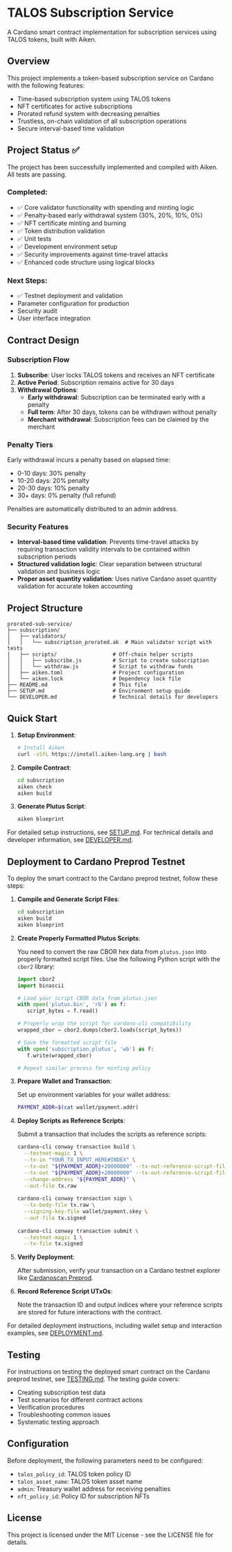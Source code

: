 # TALOS Subscription Service

A Cardano smart contract implementation for subscription services using TALOS tokens, built with Aiken.

## Overview

This project implements a token-based subscription service on Cardano with the following features:

- Time-based subscription system using TALOS tokens
- NFT certificates for active subscriptions
- Prorated refund system with decreasing penalties
- Trustless, on-chain validation of all subscription operations
- Secure interval-based time validation

## Project Status ✅

The project has been successfully implemented and compiled with Aiken. All tests are passing.

### Completed:

- ✅ Core validator functionality with spending and minting logic
- ✅ Penalty-based early withdrawal system (30%, 20%, 10%, 0%)
- ✅ NFT certificate minting and burning
- ✅ Token distribution validation
- ✅ Unit tests
- ✅ Development environment setup
- ✅ Security improvements against time-travel attacks
- ✅ Enhanced code structure using logical blocks

### Next Steps:

- ✅ Testnet deployment and validation
- Parameter configuration for production
- Security audit
- User interface integration

## Contract Design

### Subscription Flow

1. **Subscribe**: User locks TALOS tokens and receives an NFT certificate
2. **Active Period**: Subscription remains active for 30 days
3. **Withdrawal Options**:
   - **Early withdrawal**: Subscription can be terminated early with a penalty
   - **Full term**: After 30 days, tokens can be withdrawn without penalty
   - **Merchant withdrawal**: Subscription fees can be claimed by the merchant

### Penalty Tiers

Early withdrawal incurs a penalty based on elapsed time:

- 0-10 days: 30% penalty
- 10-20 days: 20% penalty
- 20-30 days: 10% penalty
- 30+ days: 0% penalty (full refund)

Penalties are automatically distributed to an admin address.

### Security Features

- **Interval-based time validation**: Prevents time-travel attacks by requiring transaction validity intervals to be contained within subscription periods
- **Structured validation logic**: Clear separation between structural validation and business logic
- **Proper asset quantity validation**: Uses native Cardano asset quantity validation for accurate token accounting

## Project Structure

```
prorated-sub-service/
├── subscription/
│   ├── validators/
│   │   └── subscription_prorated.ak  # Main validator script with tests
│   ├── scripts/                  # Off-chain helper scripts
│   │   ├── subscribe.js          # Script to create subscription
│   │   └── withdraw.js           # Script to withdraw funds
│   ├── aiken.toml                # Project configuration
│   └── aiken.lock                # Dependency lock file
├── README.md                     # This file
├── SETUP.md                      # Environment setup guide
└── DEVELOPER.md                  # Technical details for developers
```

## Quick Start

1. **Setup Environment**:
   ```bash
   # Install Aiken
   curl -sSfL https://install.aiken-lang.org | bash
   ```

2. **Compile Contract**:
   ```bash
   cd subscription
   aiken check
   aiken build
   ```

3. **Generate Plutus Script**:
   ```bash
   aiken blueprint
   ```

For detailed setup instructions, see [SETUP.md](SETUP.md).
For technical details and developer information, see [DEVELOPER.md](DEVELOPER.md).

## Deployment to Cardano Preprod Testnet

To deploy the smart contract to the Cardano preprod testnet, follow these steps:

1. **Compile and Generate Script Files**:
   ```bash
   cd subscription
   aiken build
   aiken blueprint
   ```

2. **Create Properly Formatted Plutus Scripts**:
   
   You need to convert the raw CBOR hex data from `plutus.json` into properly formatted script files. Use the following Python script with the `cbor2` library:

   ```python
   import cbor2
   import binascii
   
   # Load your script CBOR data from plutus.json
   with open('plutus.bin', 'rb') as f:
      script_bytes = f.read()
   
   # Properly wrap the script for cardano-cli compatibility
   wrapped_cbor = cbor2.dumps(cbor2.loads(script_bytes))
   
   # Save the formatted script file
   with open('subscription.plutus', 'wb') as f:
      f.write(wrapped_cbor)
   
   # Repeat similar process for minting policy
   ```

3. **Prepare Wallet and Transaction**:
   
   Set up environment variables for your wallet address:
   ```bash
   PAYMENT_ADDR=$(cat wallet/payment.addr)
   ```

4. **Deploy Scripts as Reference Scripts**:
   
   Submit a transaction that includes the scripts as reference scripts:
   ```bash
   cardano-cli conway transaction build \
     --testnet-magic 1 \
     --tx-in "YOUR_TX_INPUT_HERE#INDEX" \
     --tx-out "${PAYMENT_ADDR}+20000000" --tx-out-reference-script-file subscription.plutus \
     --tx-out "${PAYMENT_ADDR}+20000000" --tx-out-reference-script-file mint_policy.plutus \
     --change-address "${PAYMENT_ADDR}" \
     --out-file tx.raw
     
   cardano-cli conway transaction sign \
     --tx-body-file tx.raw \
     --signing-key-file wallet/payment.skey \
     --out-file tx.signed
     
   cardano-cli conway transaction submit \
     --testnet-magic 1 \
     --tx-file tx.signed
   ```

5. **Verify Deployment**:
   
   After submission, verify your transaction on a Cardano testnet explorer like [Cardanoscan Preprod](https://preprod.cardanoscan.io/).

6. **Record Reference Script UTxOs**:
   
   Note the transaction ID and output indices where your reference scripts are stored for future interactions with the contract.

For detailed deployment instructions, including wallet setup and interaction examples, see [DEPLOYMENT.md](DEPLOYMENT.md).

## Testing

For instructions on testing the deployed smart contract on the Cardano preprod testnet, see [TESTING.md](TESTING.md). The testing guide covers:

- Creating subscription test data
- Test scenarios for different contract actions
- Verification procedures
- Troubleshooting common issues
- Systematic testing approach

## Configuration

Before deployment, the following parameters need to be configured:

- `talos_policy_id`: TALOS token policy ID
- `talos_asset_name`: TALOS token asset name
- `admin`: Treasury wallet address for receiving penalties
- `nft_policy_id`: Policy ID for subscription NFTs

## License

This project is licensed under the MIT License - see the LICENSE file for details.
